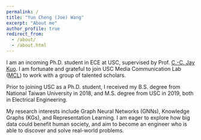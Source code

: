 ```yaml
---
permalink: /
title: "Yun Cheng (Joe) Wang"
excerpt: "About me"
author_profile: true
redirect_from: 
  - /about/
  - /about.html
---
```




I am an incoming Ph.D. student in ECE at USC, supervised by Prof. [C.-C. Jay Kuo](https://viterbi.usc.edu/directory/faculty/Kuo/Chung-Chieh). I am fortunate and grateful to join USC Media Communication Lab ([MCL](http://mcl.usc.edu/)) to work with a group of talented scholars.


Prior to joining USC as a Ph.D. student, I received my B.S. degree from National Taiwan University in 2018, and M.S. degree from USC in 2019, both in Electrical Engineering.


My research interests include Graph Neural Networks (GNNs), Knowledge Graphs (KGs), and Representation Learning. I am eager to explore how big data could benefit human society, and aim to become an engineer who is able to discover and solve real-world problems. 
